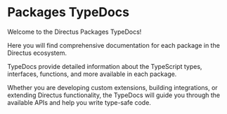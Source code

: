 # Packages TypeDocs

Welcome to the Directus Packages TypeDocs!

Here you will find comprehensive documentation for each package in the Directus ecosystem.

TypeDocs provide detailed information about the TypeScript types, interfaces, functions, and more available in each
package.

Whether you are developing custom extensions, building integrations, or extending Directus functionality, the TypeDocs
will guide you through the available APIs and help you write type-safe code.

